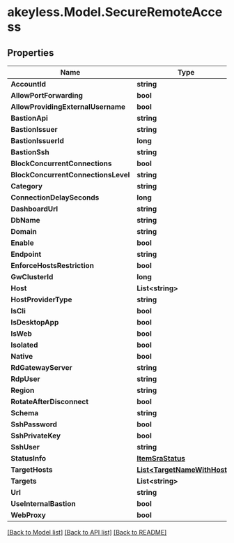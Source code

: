 # akeyless.Model.SecureRemoteAccess

## Properties

Name | Type | Description | Notes
------------ | ------------- | ------------- | -------------
**AccountId** | **string** |  | [optional] 
**AllowPortForwarding** | **bool** |  | [optional] 
**AllowProvidingExternalUsername** | **bool** |  | [optional] 
**BastionApi** | **string** |  | [optional] 
**BastionIssuer** | **string** |  | [optional] 
**BastionIssuerId** | **long** |  | [optional] 
**BastionSsh** | **string** |  | [optional] 
**BlockConcurrentConnections** | **bool** |  | [optional] 
**BlockConcurrentConnectionsLevel** | **string** |  | [optional] 
**Category** | **string** |  | [optional] 
**ConnectionDelaySeconds** | **long** |  | [optional] 
**DashboardUrl** | **string** |  | [optional] 
**DbName** | **string** |  | [optional] 
**Domain** | **string** |  | [optional] 
**Enable** | **bool** |  | [optional] 
**Endpoint** | **string** |  | [optional] 
**EnforceHostsRestriction** | **bool** |  | [optional] 
**GwClusterId** | **long** |  | [optional] 
**Host** | **List&lt;string&gt;** |  | [optional] 
**HostProviderType** | **string** |  | [optional] 
**IsCli** | **bool** |  | [optional] 
**IsDesktopApp** | **bool** |  | [optional] 
**IsWeb** | **bool** |  | [optional] 
**Isolated** | **bool** |  | [optional] 
**Native** | **bool** |  | [optional] 
**RdGatewayServer** | **string** |  | [optional] 
**RdpUser** | **string** |  | [optional] 
**Region** | **string** |  | [optional] 
**RotateAfterDisconnect** | **bool** |  | [optional] 
**Schema** | **string** |  | [optional] 
**SshPassword** | **bool** |  | [optional] 
**SshPrivateKey** | **bool** |  | [optional] 
**SshUser** | **string** |  | [optional] 
**StatusInfo** | [**ItemSraStatus**](ItemSraStatus.md) |  | [optional] 
**TargetHosts** | [**List&lt;TargetNameWithHosts&gt;**](TargetNameWithHosts.md) |  | [optional] 
**Targets** | **List&lt;string&gt;** |  | [optional] 
**Url** | **string** |  | [optional] 
**UseInternalBastion** | **bool** |  | [optional] 
**WebProxy** | **bool** |  | [optional] 

[[Back to Model list]](../README.md#documentation-for-models) [[Back to API list]](../README.md#documentation-for-api-endpoints) [[Back to README]](../README.md)

